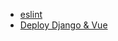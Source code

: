 - [eslint](./eslint.md)
- [Deploy Django & Vue](https://github.com/Byongho96/boogie-project/blob/main/exec/deploy.md)
